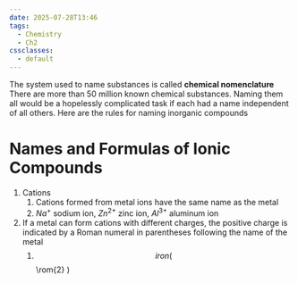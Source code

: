 ```yaml
---
date: 2025-07-28T13:46
tags:
  - Chemistry
  - Ch2
cssclasses:
  - default
---
```

The system used to name substances is called **chemical nomenclature**
There are more than 50 million known chemical substances. Naming them all
would be a hopelessly complicated task if each had a name independent of all others.
Here are the rules for naming inorganic compounds

# Names and Formulas of Ionic Compounds
1. Cations
	1. Cations formed from metal ions have the same name as the metal
	2. $Na^+$ sodium ion, $Zn^{2+}$ zinc ion, $Al^{3+}$ aluminum ion
2. If a metal can form cations with different charges, the positive charge is indicated by a Roman numeral in parentheses following the name of the metal
	1. $$ iron($$\rom{2}
)